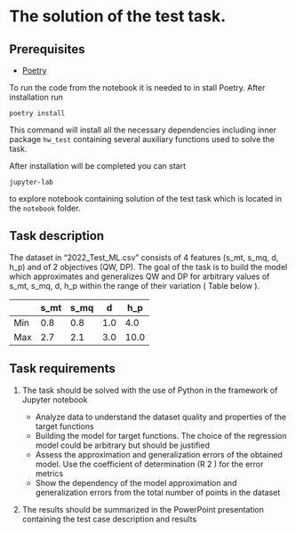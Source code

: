 # The solution of the test task.

## Prerequisites
* [Poetry](https://python-poetry.org/docs/#installation)

To run the code from the notebook it is needed to in stall Poetry.
After installation run 
```
poetry install
```
This command will install all the necessary dependencies
including inner package `hw_test` containing several auxiliary functions
used to solve the task.

After installation will be completed you can start
```
jupyter-lab
```
to explore notebook containing solution of the test task which is
located in the `notebook` folder.

## Task description
The dataset in “2022_Test_ML.csv” consists of 4 features (s_mt, s_mq, d, h_p) and of
2 objectives (QW, DP). The goal of the task is to build the model which approximates
and generalizes QW and DP for arbitrary values of s_mt, s_mq, d, h_p within the range
of their variation ( Table below ).

|     | s_mt | s_mq | d   | h_p  |
|-----|------|------|-----|------|
| Min | 0.8  | 0.8  | 1.0 | 4.0  |
| Max | 2.7  | 2.1  | 3.0 | 10.0 |

## Task requirements
1. The task should be solved with the use of Python in the framework of Jupyter
notebook
   * Analyze data to understand the dataset quality and properties of the target
   functions
   * Building the model for target functions. The choice of the regression model
   could be arbitrary but should be justified
   * Assess the approximation and generalization errors of the obtained model.
   Use the coefficient of determination (R 2 ) for the error metrics
   * Show the dependency of the model approximation and generalization
   errors from the total number of points in the dataset

2. The results should be summarized in the PowerPoint presentation containing the
test case description and results